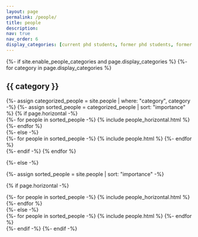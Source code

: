 ```yaml
---
layout: page
permalink: /people/
title: people
description: 
nav: true
nav_order: 6
display_categories: [current phd students, former phd students, former ms students]
---
```


<!-- pages/people.md -->
<div class="people">
{%- if site.enable_people_categories and page.display_categories %}
  <!-- Display categorized people -->
  {%- for category in page.display_categories %}
  <h2 class="category">{{ category }}</h2>
  {%- assign categorized_people = site.people | where: "category", category -%}
  {%- assign sorted_people = categorized_people | sort: "importance" %}
  <!-- Generate cards for each people -->
  {% if page.horizontal -%}
  <div class="container">
    <div class="row row-cols-2">
    {%- for people in sorted_people -%}
      {% include people_horizontal.html %}
    {%- endfor %}
    </div>
  </div>
  {%- else -%}
  <div class="grid">
    {%- for people in sorted_people -%}
      {% include people.html %}
    {%- endfor %}
  </div>
  {%- endif -%}
  {% endfor %}

{%- else -%}
<!-- Display people without categories -->
  {%- assign sorted_people = site.people | sort: "importance" -%}
  <!-- Generate cards for each people -->
  {% if page.horizontal -%}
  <div class="container">
    <div class="row row-cols-2">
    {%- for people in sorted_people -%}
      {% include people_horizontal.html %}
    {%- endfor %}
    </div>
  </div>
  {%- else -%}
  <div class="grid">
    {%- for people in sorted_people -%}
      {% include people.html %}
    {%- endfor %}
  </div>
  {%- endif -%}
{%- endif -%}
</div>